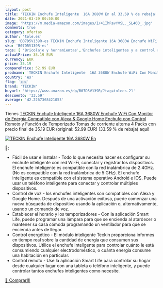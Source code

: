 ```yaml
---
layout: post
title: 'TECKIN Enchufe Inteligente  16A 3680W En al 33.59 % de rebaja'
date: 2021-03-29 00:50:00
image: 'https://m.media-amazon.com/images/I/41IhRavYVSL._SL400_.jpg'
comments: true
category: ofertas
author: 'tole.es'
slug: 'B07D5V139R-es TECKIN Enchufe Inteligente 16A 3680W Enchufe WiFi Con...'
sku: 'B07D5V139R-es'
tags: [ 'Bricolaje y herramientas','Enchufes inteligentes y a control remoto','Enchufes y accesorios','Instalación eléctrica','alexa','enchufe','google','home','inteligente','teckin', ]
actualPrice: 35.19 EUR
currency: EUR
price: 35.19
comparePrice: 52.99 EUR
prodname: 'TECKIN Enchufe Inteligente  16A 3680W Enchufe WiFi Con Monitor de Energía  Compatible con Alexa & Google Home  Enchufe con Control Remoto y Función de Temporizado  Tomas de corriente alterna 4 Packs'
country: 'es'
flag: '🇪🇸'
brand: 'TECKIN'
buyurl: 'https://www.amazon.es/dp/B07D5V139R/?tag=tolees-21'
descuento: '33.59'
average: '42.2267368421053'
---
```


Tienes [TECKIN Enchufe Inteligente  16A 3680W Enchufe WiFi Con Monitor de Energía  Compatible con Alexa & Google Home  Enchufe con Control Remoto y Función de Temporizado  Tomas de corriente alterna 4 Packs](https://www.amazon.es/dp/B07D5V139R/?tag=tolees-21) con precio final de  35.19 EUR (original: 52.99 EUR) (33.59 %  de rebaja) aqui!

[![TECKIN Enchufe Inteligente  16A 3680W En](https://m.media-amazon.com/images/I/41IhRavYVSL._SL400_.jpg)](https://www.amazon.es/dp/B07D5V139R/?tag=tolees-21)

🔎:

- Fácil de usar e instalar - Todo lo que necesita hacer es configurar su enchufe inteligente con red Wi-Fi, conectar y registrar los dispositivos. El enchufe inteligente es compatible con la red inalámbrica de 2.4GHz. (No es compatible con la red inalámbrica de 5 GHz). El enchufe inteligente es compatible con el sistema operativo Android e IOS. Puede usar un teléfono inteligente para conectar y controlar múltiples dispositivos.
- Control de voz - los enchufes inteligentes son compatibles con Alexa y Google Home. Después de una activación exitosa, puede comenzar una nueva búsqueda de dispositivo usando la aplicación o, alternativamente, usando un comando de voz.
- Establecer el horario y los temporizadores - Con la aplicación Smart Life, puede programar una lámpara para que se encienda al atardecer o mantener su casa cómoda programando un ventilador para que se encienda antes de llegar.
- Control energético - El módulo inteligente Teckin proporciona informes en tiempo real sobre la cantidad de energía que consumen sus dispositivos. Utilice el enchufe inteligente para controlar cuánto le está consumiendo cualquier electrodoméstico, o cuánta energía consume una habitación en particular.
- Control remoto - Use la aplicación Smart Life para controlar su hogar desde cualquier lugar con una tableta o teléfono inteligente, y puede controlar tantos enchufes inteligentes como necesite.

[🛒 Comprar!!!](https://www.amazon.es/dp/B07D5V139R/?tag=tolees-21)
